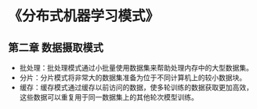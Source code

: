 # 《分布式机器学习模式》

## 第二章 数据摄取模式
- 批处理：批处理模式通过小批量使用数据集来帮助处理内存中的大型数据集。
- 分片：分片模式将非常大的数据集准备为位于不同计算机上的较小数据块。
- 缓存：缓存模式通过缓存以前访问的数据，使多轮训练的数据获取更加高效，这些数据可以重复用于同一数据集上的其他轮次模型训练。